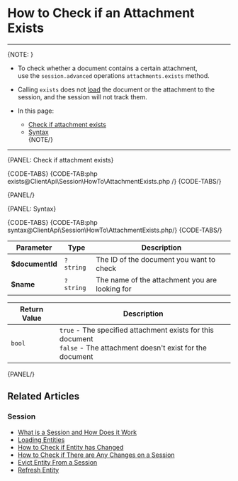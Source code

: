 # How to Check if an Attachment Exists

---

{NOTE: }

* To check whether a document contains a certain attachment,  
  use the `session.advanced` operations `attachments.exists` method.  

* Calling `exists` does not [load](../../../client-api/session/loading-entities) 
  the document or the attachment to the session, and the session will not track them.

* In this page:  
  * [Check if attachment exists](../../../client-api/session/how-to/check-if-attachment-exists#check-if-attachment-exists)  
  * [Syntax](../../../client-api/session/how-to/check-if-attachment-exists#syntax)  
{NOTE/}

---

{PANEL: Check if attachment exists}

{CODE-TABS}
{CODE-TAB:php exists@ClientApi\Session\HowTo\AttachmentExists.php /}
{CODE-TABS/}

{PANEL/}

{PANEL: Syntax}

{CODE-TABS}
{CODE-TAB:php syntax@ClientApi\Session\HowTo\AttachmentExists.php/}
{CODE-TABS/}

| Parameter | Type | Description |
| - | - | - |
| **$documentId** | `?string` | The ID of the document you want to check |
| **$name** | `?string` | The name of the attachment you are looking for |

| Return Value | Description |
| - | - |
| `bool` | `true` - The specified attachment exists for this document<br>`false` - The attachment doesn't exist for the document |

{PANEL/}

## Related Articles

### Session

- [What is a Session and How Does it Work](../../../client-api/session/what-is-a-session-and-how-does-it-work)
- [Loading Entities](../../../client-api/session/loading-entities)
- [How to Check if Entity has Changed](../../../client-api/session/how-to/check-if-entity-has-changed)
- [How to Check if There are Any Changes on a Session](../../../client-api/session/how-to/check-if-there-are-any-changes-on-a-session)
- [Evict Entity From a Session](../../../client-api/session/how-to/evict-entity-from-a-session)
- [Refresh Entity](../../../client-api/session/how-to/refresh-entity)
